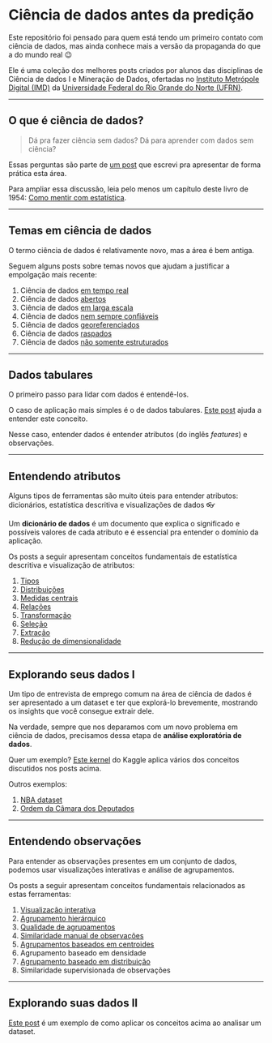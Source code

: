 ﻿# Ciência de dados antes da predição

Este repositório foi pensado para quem está tendo um primeiro contato com ciência de dados, mas ainda conhece mais a versão da propaganda do que a do mundo real 😉

Ele é uma coleção dos melhores posts criados por alunos das disciplinas de Ciência de dados I e Mineração de Dados, ofertadas no [Instituto Metrópole Digital (IMD)](https://imd.ufrn.br) da [Universidade Federal do Rio Grande do Norte (UFRN)](https://ufrn.br).

---

## O que é ciência de dados?

> Dá pra fazer ciência sem dados? Dá para aprender com dados sem ciência?

Essas perguntas são parte de [um post](https://medium.com/@leobezerra_90682/the-first-day-at-ds101-b905a14da73) que escrevi pra apresentar de forma prática esta área.

Para ampliar essa discussão, leia pelo menos um capítulo deste livro de 1954: [Como mentir com estatística](https://www.intrinseca.com.br/livro/624/).

---

## Temas em ciência de dados

O termo ciência de dados é relativamente novo, mas a área é bem antiga.

Seguem alguns posts sobre temas novos que ajudam a justificar a empolgação mais recente: 

1. Ciência de dados [em tempo real](https://medium.com/@danilommgalvao/ciência-de-dados-em-tempo-real-1430da6c969e)
1. Ciência de dados [abertos](https://medium.com/@pedroarthurmf/uma-introdução-ao-conceito-de-dados-abertos-9ebfc176e24)
1. Ciência de dados [em larga escala](https://medium.com/@joomendes/ciência-de-dados-em-larga-escala-19cec9f02b9d)
1. Ciência de dados [nem sempre confiáveis](https://medium.com/dados-nem-sempre-confiáveis-são-confiáveis/ciência-de-dados-nem-sempre-confiáveis-1ab682214957?sk=50db9f743238b6e996055613924e6dc0)
1. Ciência de dados [georeferenciados](https://medium.com/@kaioh95/projeto-sobre-ciência-de-dados-georreferenciados-5bd0d98d5456)
1. Ciência de dados [raspados](https://medium.com/@nicolas.limaverde/web-scraping-101-5a81d746b469) 
1. Ciência de dados [não somente estruturados](https://medium.com/@magusklutus/projeto-sobre-ciência-de-dados-não-estruturados-414696970b21)

---

## Dados tabulares

O primeiro passo para lidar com dados é entendê-los.

O caso de aplicação mais simples é o de dados tabulares. [Este post](https://medium.com/@leobezerra_90682/tabs-commas-and-dataframes-187adf928654) ajuda a entender este conceito.

Nesse caso, entender dados é entender atributos (do inglês *features*) e observações. 

---

## Entendendo atributos

Alguns tipos de ferramentas são muito úteis para entender atributos: dicionários, estatística descritiva e visualizações de dados 👓

Um **dicionário de dados** é um documento que explica o significado e possíveis valores de cada atributo e é essencial pra entender o domínio da aplicação.

Os posts a seguir apresentam conceitos fundamentais de estatística descritiva e visualização de atributos: 

1. [Tipos](https://medium.com/@will.lucen4/tipos-de-atributos-e-dados-7d89f47b4c8d)
1. [Distribuições](https://medium.com/@magusklutus/tipos-de-distribuições-e-representações-d98cee78beed)
1. [Medidas centrais](https://medium.com/@bulcao1998/medidas-centrais-e-boxplot-2a5330d0b331)
1. [Relações](https://medium.com/relações-entre-dados/relações-entre-dados-bc8329f02cea)
1. [Transformação](https://medium.com/@nicolas.limaverde/transformação-de-dados-c19901c98f75)
1. [Seleção](https://medium.com/@airtonneto/seleção-de-atributos-para-data-science-e-machine-learning-2842c63fc59f)
1. [Extração](https://medium.com/@gilneyjnr/extração-de-características-ciência-de-dados-dd041bcff72b)
1. [Redução de dimensionalidade](https://medium.com/@lucasgmpaiva1/redução-de-dimensionalidade-6b98b360ff6a)

--- 

## Explorando seus dados I

Um tipo de entrevista de emprego comum na área de ciência de dados é ser apresentado a um dataset e ter que explorá-lo brevemente, mostrando os insights que você consegue extrair dele.

Na verdade, sempre que nos deparamos com um novo problema em ciência de dados, precisamos dessa etapa de **análise exploratória de dados**.

Quer um exemplo? [Este kernel](https://www.kaggle.com/serigne/stacked-regressions-top-4-on-leaderboard) do Kaggle aplica vários dos conceitos discutidos nos posts acima.

Outros exemplos:

1. [NBA dataset](https://medium.com/@will.lucena/nba-dataset-analise-explorat%C3%B3ria-de-dados-eda-335225991ac2)
2. [Ordem da Câmara dos Deputados](https://medium.com/@_gabiCavalcante/webscraping-python-e-ordem-da-c%C3%A2mara-dos-deputados-f6b46a088228)
---

## Entendendo observações

Para entender as observações presentes em um conjunto de dados, podemos usar visualizações interativas e análise de agrupamentos. 

Os posts a seguir apresentam conceitos fundamentais relacionados as estas ferramentas:

1. [Visualização interativa](https://medium.com/@moises.catonio/uma-breve-introdu%C3%A7%C3%A3o-%C3%A0-visualiza%C3%A7%C3%A3o-de-dados-interativa-dd516fe1f478)
1. [Agrupamento hierárquico](https://medium.com/@will.lucena/agrupamento-hier%C3%A1rquico-329e30a9f32d)
1. [Qualidade de agrupamentos](https://medium.com/@gilneyjnr/qualidade-de-agrupamentos-ci%C3%AAncia-de-dados-4b1176bef5e5)
1. [Similaridade manual de observações](https://medium.com/@iuricpaiva_3212/similaridade-manual-de-observa%C3%A7%C3%B5es-9e18897fe7b5)
1. [Agrupamentos baseados em centroides](https://medium.com/@magusklutus/agrupamentos-baseados-em-centroides-69d45281003a)
1. Agrupamento baseado em densidade
1. [Agrupamento baseado em distribuição](https://colab.research.google.com/drive/1uoMsQ3Zl7vM2jOBldA28WOfyH0eeqDKz)
1. Similaridade supervisionada de observações

---

## Explorando suas dados II

[Este post](https://medium.com/@leobezerra_90682/clustering-in-detail-b439f31c56b7?sk=05025c2eb3d2b101ac693a8ce013dd3b) é um exemplo de como aplicar os conceitos acima ao analisar um dataset. 

